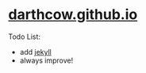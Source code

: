 # [darthcow.github.io](https://darthcow.github.io/)


Todo List:
 - add [jekyll](https://jekyllrb.com/)
 - always improve!
